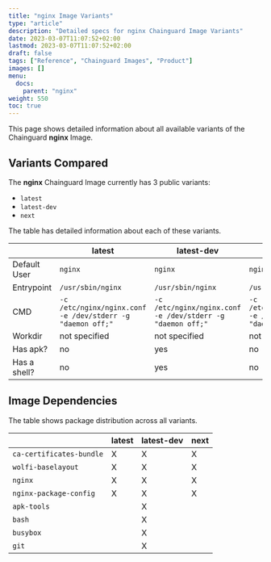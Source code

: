 ```yaml
---
title: "nginx Image Variants"
type: "article"
description: "Detailed specs for nginx Chainguard Image Variants"
date: 2023-03-07T11:07:52+02:00
lastmod: 2023-03-07T11:07:52+02:00
draft: false
tags: ["Reference", "Chainguard Images", "Product"]
images: []
menu:
  docs:
    parent: "nginx"
weight: 550
toc: true
---
```


This page shows detailed information about all available variants of the Chainguard **nginx** Image.

## Variants Compared
The **nginx** Chainguard Image currently has 3 public variants: 

- `latest`
- `latest-dev`
- `next`

The table has detailed information about each of these variants.

|              | latest                                                     | latest-dev                                                 | next                                                       |
|--------------|------------------------------------------------------------|------------------------------------------------------------|------------------------------------------------------------|
| Default User | `nginx`                                                    | `nginx`                                                    | `nginx`                                                    |
| Entrypoint   | `/usr/sbin/nginx`                                          | `/usr/sbin/nginx`                                          | `/usr/sbin/nginx`                                          |
| CMD          | `-c /etc/nginx/nginx.conf -e /dev/stderr -g "daemon off;"` | `-c /etc/nginx/nginx.conf -e /dev/stderr -g "daemon off;"` | `-c /etc/nginx/nginx.conf -e /dev/stderr -g "daemon off;"` |
| Workdir      | not specified                                              | not specified                                              | not specified                                              |
| Has apk?     | no                                                         | yes                                                        | no                                                         |
| Has a shell? | no                                                         | yes                                                        | no                                                         |

## Image Dependencies
The table shows package distribution across all variants.

|                          | latest | latest-dev | next |
|--------------------------|--------|------------|------|
| `ca-certificates-bundle` | X      | X          | X    |
| `wolfi-baselayout`       | X      | X          | X    |
| `nginx`                  | X      | X          | X    |
| `nginx-package-config`   | X      | X          | X    |
| `apk-tools`              |        | X          |      |
| `bash`                   |        | X          |      |
| `busybox`                |        | X          |      |
| `git`                    |        | X          |      |

